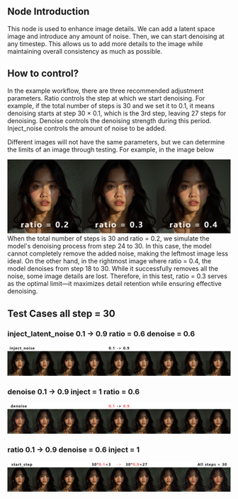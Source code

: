 ## Node Introduction
This node is used to enhance image details. We can add a latent space image and introduce any amount of noise. Then, we can start denoising at any timestep. This allows us to add more details to the image while maintaining overall consistency as much as possible.

## How to control?
In the example workflow, there are three recommended adjustment parameters. Ratio controls the step at which we start denoising. For example, if the total number of steps is 30 and we set it to 0.1, it means denoising starts at step 30 × 0.1, which is the 3rd step, leaving 27 steps for denoising. Denoise controls the denoising strength during this period. Inject_noise controls the amount of noise to be added.

Different images will not have the same parameters, but we can determine the limits of an image through testing. For example, in the image below

![example](./assest/ratio_example.png)
When the total number of steps is 30 and ratio = 0.2, we simulate the model's denoising process from step 24 to 30. In this case, the model cannot completely remove the added noise, making the leftmost image less ideal. On the other hand, in the rightmost image where ratio = 0.4, the model denoises from step 18 to 30. While it successfully removes all the noise, some image details are lost. Therefore, in this test, ratio = 0.3 serves as the optimal limit—it maximizes detail retention while ensuring effective denoising.

## Test Cases all step = 30

### inject_latent_noise 0.1 -> 0.9 ratio = 0.6 denoise = 0.6
![example1](./assest/inject_noise.png)

### denoise 0.1 -> 0.9 inject = 1 ratio = 0.6
![example2](./assest/denoise.png)

### ratio 0.1 -> 0.9 denoise = 0.6 inject = 1
![example3](./assest/start_at.png)
